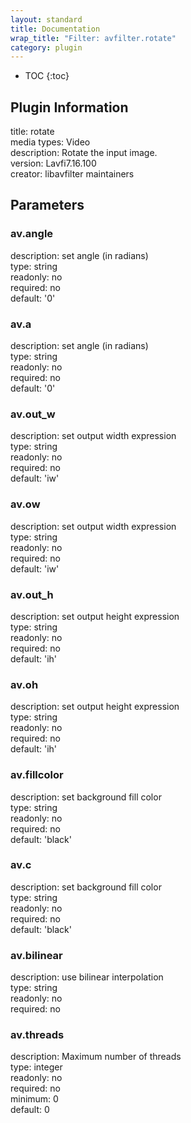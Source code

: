 ```yaml
---
layout: standard
title: Documentation
wrap_title: "Filter: avfilter.rotate"
category: plugin
---
```

* TOC
{:toc}

## Plugin Information

title: rotate  
media types:
Video  
description: Rotate the input image.  
version: Lavfi7.16.100  
creator: libavfilter maintainers  

## Parameters

### av.angle

  
description:
set angle (in radians)  
type: string  
readonly: no  
required: no  
default: '0'  

### av.a

  
description:
set angle (in radians)  
type: string  
readonly: no  
required: no  
default: '0'  

### av.out_w

  
description:
set output width expression  
type: string  
readonly: no  
required: no  
default: 'iw'  

### av.ow

  
description:
set output width expression  
type: string  
readonly: no  
required: no  
default: 'iw'  

### av.out_h

  
description:
set output height expression  
type: string  
readonly: no  
required: no  
default: 'ih'  

### av.oh

  
description:
set output height expression  
type: string  
readonly: no  
required: no  
default: 'ih'  

### av.fillcolor

  
description:
set background fill color  
type: string  
readonly: no  
required: no  
default: 'black'  

### av.c

  
description:
set background fill color  
type: string  
readonly: no  
required: no  
default: 'black'  

### av.bilinear

  
description:
use bilinear interpolation  
type: string  
readonly: no  
required: no  

### av.threads

  
description:
Maximum number of threads  
type: integer  
readonly: no  
required: no  
minimum: 0  
default: 0  

